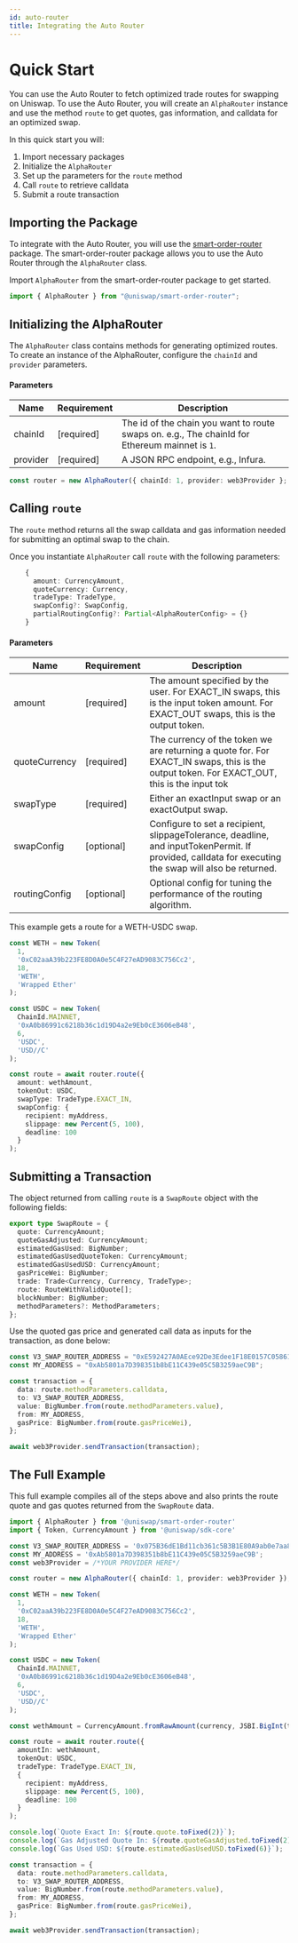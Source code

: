```yaml
---
id: auto-router
title: Integrating the Auto Router
---
```


# Quick Start

You can use the Auto Router to fetch optimized trade routes for swapping on Uniswap. To use the Auto Router, you will create an `AlphaRouter` instance and use the method `route` to get quotes, gas information, and calldata for an optimized swap.

In this quick start you will:

1. Import necessary packages
2. Initialize the `AlphaRouter`
3. Set up the parameters for the `route` method
4. Call `route` to retrieve calldata
5. Submit a route transaction

## Importing the Package

To integrate with the Auto Router, you will use the [smart-order-router](https://www.npmjs.com/package/@uniswap/smart-order-router) package. The smart-order-router package allows you to use the Auto Router through the `AlphaRouter` class.

Import `AlphaRouter` from the smart-order-router package to get started.

```typescript
import { AlphaRouter } from "@uniswap/smart-order-router";
```

## Initializing the AlphaRouter

The `AlphaRouter` class contains methods for generating optimized routes. To create an instance of the AlphaRouter, configure the `chainId` and `provider` parameters.

#### Parameters

| Name     | Requirement| Description                                                                                    |
|----------|------------|------------------------------------------------------------------------------------------------|
| chainId  | [required] | The id of the chain you want to route swaps on. e.g., The chainId for Ethereum mainnet is `1`. |
| provider | [required] | A JSON RPC endpoint, e.g., Infura.                                                             |

```typescript
const router = new AlphaRouter({ chainId: 1, provider: web3Provider };
```

## Calling `route`

The `route` method returns all the swap calldata and gas information needed for submitting an optimal swap to the chain.

Once you instantiate `AlphaRouter` call `route` with the following parameters:

```typescript
    {
      amount: CurrencyAmount,
      quoteCurrency: Currency,
      tradeType: TradeType,
      swapConfig?: SwapConfig,
      partialRoutingConfig?: Partial<AlphaRouterConfig> = {}
    }
```

#### Parameters

| Name          | Requirement| Description                                                                                                                                          |
|---------------|------------|------------------------------------------------------------------------------------------------------------------------------------------------------|
| amount        | [required] | The amount specified by the user. For EXACT_IN swaps, this is the input token amount. For EXACT_OUT swaps, this is the output token.                 |
| quoteCurrency | [required] | The currency of the token we are returning a quote for. For EXACT_IN swaps, this is the output token. For EXACT_OUT, this is the input tok           |
| swapType      | [required] | Either an exactInput swap or an exactOutput swap.                                                                                                    |
| swapConfig    | [optional] | Configure to set a recipient, slippageTolerance, deadline, and inputTokenPermit. If provided, calldata for executing the swap will also be returned. |
| routingConfig | [optional] | Optional config for tuning the performance of the routing algorithm.                                                                                 |
                                                                         

This example gets a route for a WETH-USDC swap.

```typescript
const WETH = new Token(
  1,
  '0xC02aaA39b223FE8D0A0e5C4F27eAD9083C756Cc2',
  18,
  'WETH',
  'Wrapped Ether'
);

const USDC = new Token(
  ChainId.MAINNET,
  '0xA0b86991c6218b36c1d19D4a2e9Eb0cE3606eB48',
  6,
  'USDC',
  'USD//C'
);

const route = await router.route({
  amount: wethAmount,
  tokenOut: USDC,
  swapType: TradeType.EXACT_IN,
  swapConfig: {
    recipient: myAddress,
    slippage: new Percent(5, 100),
    deadline: 100
  }
);
```

## Submitting a Transaction

The object returned from calling `route` is a `SwapRoute` object with the following fields:

```typescript
export type SwapRoute = {
  quote: CurrencyAmount;
  quoteGasAdjusted: CurrencyAmount;
  estimatedGasUsed: BigNumber;
  estimatedGasUsedQuoteToken: CurrencyAmount;
  estimatedGasUsedUSD: CurrencyAmount;
  gasPriceWei: BigNumber;
  trade: Trade<Currency, Currency, TradeType>;
  route: RouteWithValidQuote[];
  blockNumber: BigNumber;
  methodParameters?: MethodParameters;
};
```

Use the quoted gas price and generated call data as inputs for the transaction, as done below:

```typescript
const V3_SWAP_ROUTER_ADDRESS = "0xE592427A0AEce92De3Edee1F18E0157C05861564";
const MY_ADDRESS = "0xAb5801a7D398351b8bE11C439e05C5B3259aeC9B";

const transaction = {
  data: route.methodParameters.calldata,
  to: V3_SWAP_ROUTER_ADDRESS,
  value: BigNumber.from(route.methodParameters.value),
  from: MY_ADDRESS,
  gasPrice: BigNumber.from(route.gasPriceWei),
};

await web3Provider.sendTransaction(transaction);
```

## The Full Example

This full example compiles all of the steps above and also prints the route quote and gas quotes returned from the `SwapRoute` data.

```typescript
import { AlphaRouter } from '@uniswap/smart-order-router'
import { Token, CurrencyAmount } from '@uniswap/sdk-core'

const V3_SWAP_ROUTER_ADDRESS = '0x075B36dE1Bd11cb361c5B3B1E80A9ab0e7aa8a60';
const MY_ADDRESS = '0xAb5801a7D398351b8bE11C439e05C5B3259aeC9B';
const web3Provider = /*YOUR PROVIDER HERE*/

const router = new AlphaRouter({ chainId: 1, provider: web3Provider });

const WETH = new Token(
  1,
  '0xC02aaA39b223FE8D0A0e5C4F27eAD9083C756Cc2',
  18,
  'WETH',
  'Wrapped Ether'
);

const USDC = new Token(
  ChainId.MAINNET,
  '0xA0b86991c6218b36c1d19D4a2e9Eb0cE3606eB48',
  6,
  'USDC',
  'USD//C'
);

const wethAmount = CurrencyAmount.fromRawAmount(currency, JSBI.BigInt(typedValueParsed));

const route = await router.route({
  amountIn: wethAmount,
  tokenOut: USDC,
  tradeType: TradeType.EXACT_IN,
  {
    recipient: myAddress,
    slippage: new Percent(5, 100),
    deadline: 100
  }
);

console.log(`Quote Exact In: ${route.quote.toFixed(2)}`);
console.log(`Gas Adjusted Quote In: ${route.quoteGasAdjusted.toFixed(2)}`);
console.log(`Gas Used USD: ${route.estimatedGasUsedUSD.toFixed(6)}`);

const transaction = {
  data: route.methodParameters.calldata,
  to: V3_SWAP_ROUTER_ADDRESS,
  value: BigNumber.from(route.methodParameters.value),
  from: MY_ADDRESS,
  gasPrice: BigNumber.from(route.gasPriceWei),
};

await web3Provider.sendTransaction(transaction);
```
